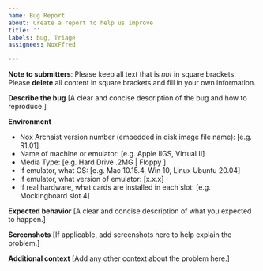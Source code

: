 ```yaml
---
name: Bug Report
about: Create a report to help us improve
title: ''
labels: bug, Triage
assignees: NoxFfred

---
```


**Note to submitters**: Please keep all text that is _not_ in square brackets. Please **delete** all content in square brackets and fill in your own information.

**Describe the bug**
[A clear and concise description of the bug and how to reproduce.]

**Environment**
 - Nox Archaist version number (embedded in disk image file name): [e.g. R1.01] 
 - Name of machine or emulator: [e.g. Apple IIGS, Virtual II]
 - Media Type: [e.g. Hard Drive .2MG | Floppy ]
 - If emulator, what OS: [e.g. Mac 10.15.4, Win 10, Linux Ubuntu 20.04]
 - If emulator, what version of emulator: [x.x.x]
 - If real hardware, what cards are installed in each slot: [e.g. Mockingboard slot 4]

**Expected behavior**
[A clear and concise description of what you expected to happen.]

**Screenshots**
[If applicable, add screenshots here to help explain the problem.]

**Additional context**
[Add any other context about the problem here.]
